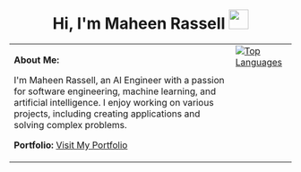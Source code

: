<h1 align="center"><b>Hi, I'm Maheen Rassell </b><img src="https://media.giphy.com/media/hvRJCLFzcasrR4ia7z/giphy.gif" width="35"></h1>

<table>
  <tr>
    <td valign="top">
      <p><b>About Me:</b></p>
      <p>I'm Maheen Rassell, an AI Engineer with a passion for software engineering, machine learning, and artificial intelligence. I enjoy working on various projects, including creating applications and solving complex problems.</p>
      <p><b>Portfolio:</b> <a href="https://your-portfolio-link.com">Visit My Portfolio</a></p>
    </td>
    <td valign="top">
      <a href="https://github.com/anuraghazra/github-readme-stats">
        <img src="https://github-readme-stats.vercel.app/api/top-langs/?username=mrassell" alt="Top Languages">
      </a>
    </td>
  </tr>
</table>
